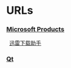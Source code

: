 # URLs

### [Microsoft Products](https://msdn.itellyou.cn/)

   [迅雷下载助手](http://www.xiazaiba.com/html/3113.html)
    
### [Qt](http://download.qt.io/)


